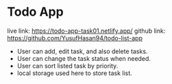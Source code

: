 <h1>Todo App</h1>

live link: https://todo-app-task01.netlify.app/
github link: https://github.com/YusufHasan94/todo-list-app

<ul>
 <li>User can add, edit task, and also delete tasks.</li>
 <li>User can change the task status when needed.</li>
 <li>User can sort listed task by priority.</li>
 <li>local storage used here to store task list.</li>
</ul>
